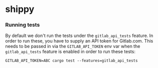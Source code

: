 # shippy

### Running tests

By default we don't run the tests under the `gitlab_api_tests` feature. 
In order to run these, you have to supply an API token for Gitlab.com.
This needs to be passed in via the `GITLAB_API_TOKEN` env var when the `gitlab_api_tests`
feature is enabled in order to run these tests:

```shell script
GITLAB_API_TOKEN=ABC cargo test --features=gitlab_api_tests 
```